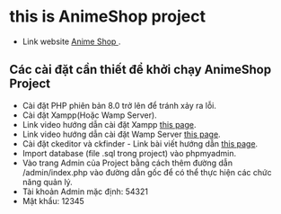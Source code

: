 # this is AnimeShop project
- Link website [Anime Shop
](http://animeshop.makuss.click/).

## Các cài đặt cần thiết để khởi chạy AnimeShop Project
- Cài đặt PHP phiên bản 8.0 trở lên để tránh xảy ra lỗi.
- Cài đặt Xampp(Hoặc Wamp Server).
- Link video hướng dẫn cài đặt Xampp [this
page](https://www.youtube.com/watch?v=0Zay4yjYxJc).
- Link video hướng dẫn cài đặt Wamp Server [this
page](https://www.youtube.com/watch?v=XbLN6J4qthQ).
- Cài đặt ckeditor và ckfinder - Link bài viết hướng dẫn [this
page](https://webmoi.vn/huong-dan-cai-dat-ckeditor-ckfinder/).
- Import database (file .sql trong project) vào phpmyadmin.
- Vào trang Admin của Project bằng cách thêm đường dẫn /admin/index.php vào đường dẫn gốc để có thể thực hiện các chức năng quản lý.
- Tài khoản Admin mặc định: 54321
- Mật khẩu: 12345